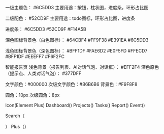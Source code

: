 一级主题色：
#6C5DD3
主要用途：按钮，柱状图，进度条，环形占比图

二级配色：
#52CD9F
主要用途：todo图标，环形占比图，进度条

进度条：
#6C5DD3
#52CD9F
#F14A5B


深色图标背景色（白色图标）：
#64CBF4
#FF9F38
#E391EA
#6C5DD3

浅色图标背景色（深色图标）：
#BFF1DF
#FAE6D2
#E0F5FD
#FFECD7
#BFF1DF
#EEEFF7
#F6F2FC

智能报告页
浅色背景（报告列表、AI对话气泡、对话框）：
#EFF2F4
深色原色（提示点、人类对话气泡）：
#377DFF

文字颜色：#000000
次级文字颜色：#B6B6B6
背景色：#F9F8F8


圆角：10px
次级圆角：8px

Icon(Element Plus)
Dashboard(<el-icon><TrendCharts /></el-icon>)
Projects(<el-icon><Management /></el-icon>)
Tasks(<el-icon><Checked /></el-icon>)
Report(<el-icon><ChatLineSquare /></el-icon>)
Event(<el-icon><BellFilled /></el-icon>)

Search（<el-icon><Search /></el-icon>）
Plus（<el-icon><Plus /></el-icon>）


